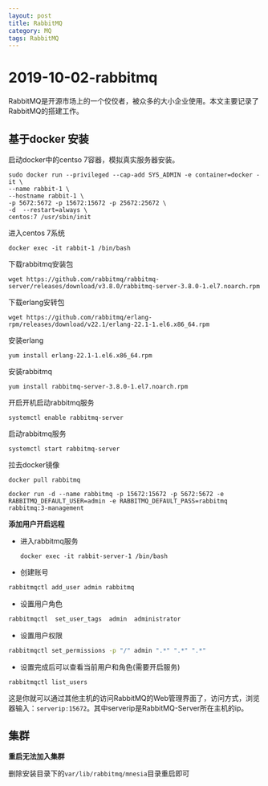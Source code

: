 ```yaml
---
layout: post
title: RabbitMQ
category: MQ
tags: RabbitMQ
---
```


# 2019-10-02-rabbitmq

RabbitMQ是开源市场上的一个佼佼者，被众多的大小企业使用。本文主要记录了RabbitMQ的搭建工作。

## 基于docker 安装

启动docker中的centso 7容器，模拟真实服务器安装。

```text
sudo docker run --privileged --cap-add SYS_ADMIN -e container=docker -it \
--name rabbit-1 \
--hostname rabbit-1 \
-p 5672:5672 -p 15672:15672 -p 25672:25672 \
-d  --restart=always \
centos:7 /usr/sbin/init
```

进入centos 7系统

```text
docker exec -it rabbit-1 /bin/bash
```

下载rabbitmq安装包

```text
wget https://github.com/rabbitmq/rabbitmq-server/releases/download/v3.8.0/rabbitmq-server-3.8.0-1.el7.noarch.rpm
```

下载erlang安转包

```text
wget https://github.com/rabbitmq/erlang-rpm/releases/download/v22.1/erlang-22.1-1.el6.x86_64.rpm
```

安装erlang

```text
yum install erlang-22.1-1.el6.x86_64.rpm
```

安装rabbitmq

```text
yum install rabbitmq-server-3.8.0-1.el7.noarch.rpm
```

开启开机启动rabbitmq服务

```text
systemctl enable rabbitmq-server
```

启动rabbitmq服务

```text
systemctl start rabbitmq-server
```

拉去docker镜像

```text
docker pull rabbitmq

docker run -d --name rabbitmq -p 15672:15672 -p 5672:5672 -e RABBITMQ_DEFAULT_USER=admin -e RABBITMQ_DEFAULT_PASS=rabbitmq rabbitmq:3-management
```

**添加用户开启远程**

* 进入rabbitmq服务

  ```text
  docker exec -it rabbit-server-1 /bin/bash
  ```

* 创建账号

```bash
rabbitmqctl add_user admin rabbitmq
```

* 设置用户角色

```bash
rabbitmqctl  set_user_tags  admin  administrator
```

* 设置用户权限

```bash
rabbitmqctl set_permissions -p "/" admin ".*" ".*" ".*"
```

* 设置完成后可以查看当前用户和角色\(需要开启服务\)

```text
rabbitmqctl list_users
```

这是你就可以通过其他主机的访问RabbitMQ的Web管理界面了，访问方式，浏览器输入：`serverip:15672`。其中serverip是RabbitMQ-Server所在主机的ip。

## 集群

**重启无法加入集群**

删除安装目录下的`var/lib/rabbitmq/mnesia`目录重启即可

